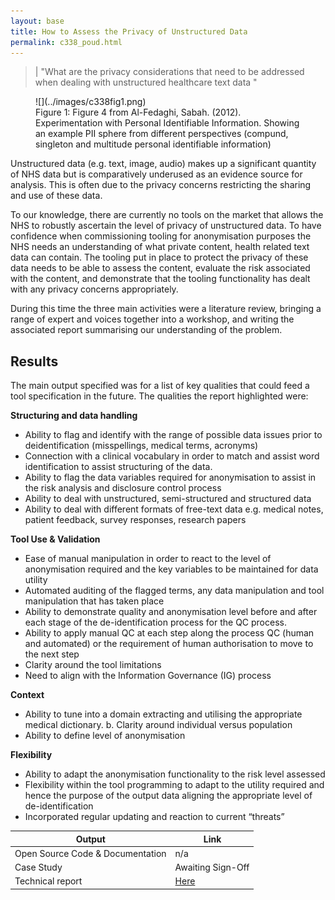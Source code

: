 ```yaml
---
layout: base
title: How to Assess the Privacy of Unstructured Data
permalink: c338_poud.html
---
```


> | "What are the privacy considerations that need to be addressed when dealing with unstructured healthcare text data "   

<figure markdown>
![](../images/c338fig1.png)
<figcaption>Figure 1: Figure 4 from Al-Fedaghi, Sabah. (2012). Experimentation with Personal Identifiable Information. Showing an example PII sphere from different perspectives (compund, singleton and multitude personal identifiable information)</figcaption>
</figure>

Unstructured data (e.g. text, image, audio) makes up a significant quantity of NHS data but is comparatively underused as an evidence source for analysis. This is often due to the privacy concerns restricting the sharing and use of these data.  

To our knowledge, there are currently no tools on the market that allows the NHS to robustly ascertain the level of privacy of unstructured data. To have confidence when commissioning tooling for anonymisation purposes the NHS needs an understanding of what private content, health related text data can contain. The tooling put in place to protect the privacy of these data needs to be able to assess the content, evaluate the risk associated with the content, and demonstrate that the tooling functionality has dealt with any privacy concerns appropriately.  

During this time the three main activities were a literature review, bringing a range of expert and voices together into a workshop, and writing the associated report summarising our understanding of the problem.  

## Results 

The main output specified was for a list of key qualities that could feed a tool specification in the future.  The qualities the report highlighted were:  

**Structuring and data handling**

* Ability to flag and identify with the range of possible data issues prior to deidentification (misspellings, medical terms, acronyms)  
* Connection with a clinical vocabulary in order to match and assist word identification to assist structuring of the data.  
* Ability to flag the data variables required for anonymisation to assist in the risk analysis and disclosure control process  
* Ability to deal with unstructured, semi-structured and structured data  
* Ability to deal with different formats of free-text data e.g. medical notes, patient feedback, survey responses, research papers  

**Tool Use & Validation**  

* Ease of manual manipulation in order to react to the level of anonymisation required and the key variables to be maintained for data utility  
* Automated auditing of the flagged terms, any data manipulation and tool manipulation that has taken place  
* Ability to demonstrate quality and anonymisation level before and after each stage of the de-identification process for the QC process.  
* Ability to apply manual QC at each step along the process QC (human and automated) or the requirement of human authorisation to move to the next step  
* Clarity around the tool limitations  
* Need to align with the Information Governance (IG) process  

**Context**  

* Ability to tune into a domain extracting and utilising the appropriate medical dictionary. b. Clarity around individual versus population  
* Ability to define level of anonymisation  
 
**Flexibility** 

* Ability to adapt the anonymisation functionality to the risk level assessed  
* Flexibility within the tool programming to adapt to the utility required and hence the purpose of the output data aligning the appropriate level of de-identification  
* Incorporated regular updating and reaction to current “threats” 


| Output | Link | 
| ---- | ---- |
| Open Source Code & Documentation | n/a |
| Case Study | Awaiting Sign-Off |
| Technical report | [Here](https://github.com/nhsx/PrivacyFingerprint/blob/main/reports/PrivacyOfUnstructuredDataReport_Nov2022.pdf) |
